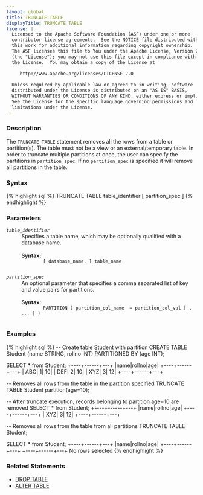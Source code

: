 ```yaml
---
layout: global
title: TRUNCATE TABLE
displayTitle: TRUNCATE TABLE
license: |
  Licensed to the Apache Software Foundation (ASF) under one or more
  contributor license agreements.  See the NOTICE file distributed with
  this work for additional information regarding copyright ownership.
  The ASF licenses this file to You under the Apache License, Version 2.0
  (the "License"); you may not use this file except in compliance with
  the License.  You may obtain a copy of the License at
 
     http://www.apache.org/licenses/LICENSE-2.0
 
  Unless required by applicable law or agreed to in writing, software
  distributed under the License is distributed on an "AS IS" BASIS,
  WITHOUT WARRANTIES OR CONDITIONS OF ANY KIND, either express or implied.
  See the License for the specific language governing permissions and
  limitations under the License.
---
```


### Description

The `TRUNCATE TABLE` statement removes all the rows from a table or partition(s). The table must not be a view 
or an external/temporary table. In order to truncate multiple partitions at once, the user can specify the partitions 
in `partition_spec`. If no `partition_spec` is specified it will remove all partitions in the table.

### Syntax

{% highlight sql %}
TRUNCATE TABLE table_identifier [ partition_spec ]
{% endhighlight %}

### Parameters

<dl>
  <dt><code><em>table_identifier</em></code></dt>
  <dd>
    Specifies a table name, which may be optionally qualified with a database name.<br><br>
    <b>Syntax:</b>
      <code>
        [ database_name. ] table_name
      </code>
  </dd>
</dl>
<dl>
  <dt><code><em>partition_spec</em></code></dt>
  <dd>
    An optional parameter that specifies a comma separated list of key and value pairs
    for partitions.<br><br>
    <b>Syntax:</b>
      <code>
        PARTITION ( partition_col_name  = partition_col_val [ , ... ] )
      </code>
  </dd>
</dl>

### Examples

{% highlight sql %}
-- Create table Student with partition
CREATE TABLE Student (name STRING, rollno INT) PARTITIONED BY (age INT);

SELECT * from Student;
  +----+------+---+
  |name|rollno|age|
  +----+------+---+
  | ABC|     1| 10|
  | DEF|     2| 10|
  | XYZ|     3| 12|
  +----+------+---+

-- Removes all rows from the table in the partition specified
TRUNCATE TABLE Student partition(age=10);

-- After truncate execution, records belonging to partition age=10 are removed
SELECT * from Student;
  +----+------+---+
  |name|rollno|age|
  +----+------+---+
  | XYZ|     3| 12|
  +----+------+---+

-- Removes all rows from the table from all partitions
TRUNCATE TABLE Student;

SELECT * from Student;
  +----+------+---+
  |name|rollno|age|
  +----+------+---+
  +----+------+---+
  No rows selected 
{% endhighlight %}

### Related Statements

 * [DROP TABLE](sql-ref-syntax-ddl-drop-table.html)
 * [ALTER TABLE](sql-ref-syntax-ddl-alter-table.html)
